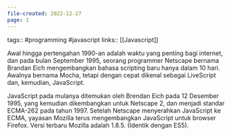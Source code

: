 ```yaml
---
file-created: 2022-12-27
page: 1
---
```

tags:: #programming #javascript 
links:: [[Javascript]]

Awal hingga pertengahan 1990-an adalah waktu yang penting bagi internet, dan pada bulan September 1995, seorang programmer Netscape bernama Brandan Eich mengembangkan bahasa scripting baru hanya dalam 10 hari. Awalnya bernama Mocha, tetapi dengan cepat dikenal sebagai LiveScript dan, kemudian, JavaScript.

JavaScript pada mulanya ditemukan oleh Brendan Eich pada 12 Desember 1995, yang kemudian dikembangkan untuk Netscape 2, dan menjadi standar ECMA-262 pada tahun 1997. Setelah Netscape menyerahkan JavaScript ke ECMA, yayasan Mozilla terus mengembangkan JavaScript untuk browser Firefox. Versi terbaru Mozilla adalah 1.8.5. (Identik dengan ES5).